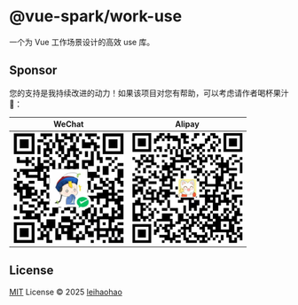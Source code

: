 # @vue-spark/work-use

一个为 Vue 工作场景设计的高效 use 库。

## Sponsor

您的支持是我持续改进的动力！如果该项目对您有帮助，可以考虑请作者喝杯果汁🍹：

| WeChat                                  | Alipay                                   |
| --------------------------------------- | ---------------------------------------- |
| <img src="./public/wx.png" width="200"> | <img src="./public/zfb.png" width="200"> |

## License

[MIT](./LICENSE) License © 2025 [leihaohao](https://github.com/l246804)
